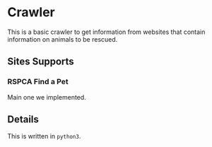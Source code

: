# Crawler

This is a basic crawler to get information from websites that contain
information on animals to be rescued.

## Sites Supports

### RSPCA Find a Pet

Main one we implemented.


## Details

This is written in `python3`.
